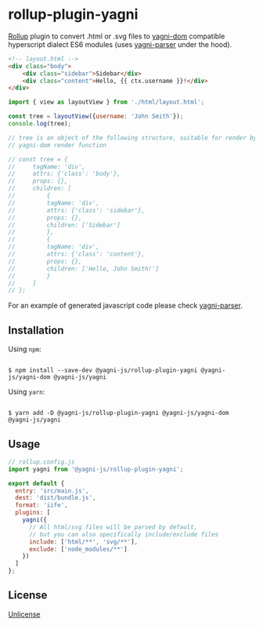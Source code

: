 # rollup-plugin-yagni

[Rollup][rollup] plugin to convert .html or .svg files to
[yagni-dom][yagni-dom] compatible hyperscript dialect ES6 modules
(uses [yagni-parser][yagni-parser] under the hood).


```html
<!-- layout.html -->
<div class="body">
    <div class="sidebar">Sidebar</div>
    <div class="content">Hello, {{ ctx.username }}!</div>
</div>
```

```js
import { view as layoutView } from './html/layout.html';

const tree = layoutView({username: 'John Smith'});
console.log(tree);

// tree is an object of the following structure, suitable for render by
// yagni-dom render function

// const tree = {
//     tagName: 'div',
//     attrs: {'class': 'body'},
//     props: {},
//     children: [
//         {
//         tagName: 'div',
//         attrs: {'class': 'sidebar'},
//         props: {},
//         children: ['Sidebar']
//         },
//         {
//         tagName: 'div',
//         attrs: {'class': 'content'},
//         props: {},
//         children: ['Hello, John Smith!']
//         }
//     ]
// };

```

For an example of generated javascript code please check
[yagni-parser][yagni-parser].


## Installation

Using `npm`:

```shell

$ npm install --save-dev @yagni-js/rollup-plugin-yagni @yagni-js/yagni-dom @yagni-js/yagni

```

Using `yarn`:

```shell

$ yarn add -D @yagni-js/rollup-plugin-yagni @yagni-js/yagni-dom @yagni-js/yagni

```

## Usage

```js
// rollup.config.js
import yagni from '@yagni-js/rollup-plugin-yagni';

export default {
  entry: 'src/main.js',
  dest: 'dist/bundle.js',
  format: 'iife',
  plugins: [
    yagni({
      // All html/svg files will be parsed by default,
      // but you can also specifically include/exclude files
      include: ['html/**', 'svg/**'],
      exclude: ['node_modules/**']
    })
  ]
};
```


## License

[Unlicense][unlicense]


[yagni-dom]: https://github.com/ysegorov/yagni-dom
[yagni-parser]: https://github.com/ysegorov/yagni-parser
[rollup]: https://rollupjs.org/
[unlicense]: http://unlicense.org/
